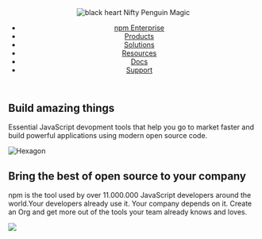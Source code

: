 <header>
  <div>
    <div>
      <img class="blackHeart" src="C:\Users\Lenovo\my-first-page\git-practice\IRONHACK\lab-html-exercise\images\black-heart.png" alt="black heart" />
      <span> Nifty Penguin Magic </span>
    </div>
    <nav>
      <ul>
        <li><a href="#"> npm Enterprise </a></li>
        <li><a href="#"> Products </a></li>
        <li><a href="#"> Solutions </a></li>
        <li><a href="#"> Resources </a></li>
        <li><a href="#"> Docs </a></li>
        <li><a href="#"> Support </a></li>
      </ul>
    </nav>
  </div>

  <div>
    <!-- add logo, search bar and buttons (or links and style them as buttons later) -->
  </div>
</header>
<section id="Introctudion">
<h1 class="Indroctudion1"> Build amazing things</h1>
<article class="Explanation">
<p> Essential JavaScript devopment tools that help you go to market faster and build powerful applications using modern open source code.</p>
</article>
<section id="WhyUs">
<div>
<img class="Hexagon" src="C:\Users\Lenovo\OneDrive\Imagens\triangle-hexagon.svg" alt="Hexagon"/>
</div>
<h2 class="TopClass"> Bring the best of open source to your company </h2>
<article class="TopClass2">
<p> npm is the tool used by over 11.000.000 JavaScript developers around the world.Your developers already use it. Your company depends on it. Create an Org and get more out of the tools your team already knows and loves.</p>
</article>
</div>
</section>
<section id="Features">
<div>
<img class="ZeroConfiguration" src="file:///C:/Users/Lenovo/my-first-page/git-practice/IRONHACK/lab-html-exercise/images/zero-configuration.svg">




